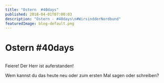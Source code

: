 ```yaml
---
title: "Ostern  #40days"
published: 2018-04-01T07:00:03
description: "Ostern - #40days\n#WirsindderNordbund"
featuredImage: blog-default.png
---
```


# Ostern  #40days

<img loading="lazy" src="old/40DAYS_04-01_beziehungskompass_ostern.jpg" alt>

Feiere! Der Herr ist auferstanden!

Wem kannst du das heute neu oder zum ersten Mal sagen oder schreiben?